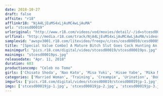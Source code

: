 ```yaml
---
date: 2018-10-27
draft: false
affsite: "r18"
afflinkr18: "NjA4LjEuMS4xLjAuMC4wLjAuMA"
url: "stcesd00019"
urloriginal: "http://www.r18.com/videos/vod/movies/detail/-/id=stcesd00019"
urlfinal: "http://media.r18.com/track/NjA4LjEuMS4xLjAuMC4wLjAuMA/videos/vod/movies/detail/-/id=stcesd00019"
samplevid: "awspv3001.r18.com/litevideo/freepv/c/ces/cesd00059/cesd00059_dmb_w.mp4"
title: "[Special Value Combo] A Mature Bitch Slut Goes Cock Hunting An Older Slut In Pleasure Temptation A Housewife's Adultery Love Affair"
mainimgurl: "pics.r18.com/digital/video/stcesd00019/stcesd00019ps.jpg"
mainimgs: "stcesd00019ps.jpg"
releasedate: "Apr. 11, 2018"
duration: 603
productioncomp: "Celeb no Tomo"
girls: ['Chisato Shoda', 'Nao Kato', 'Misa Yuki', 'Hisae Yabe', 'Mika Matsushita', 'Koyuki Amano', 'Hisayo Nanami', 'Riko Honda', 'Yui Oba', 'Akemi Horiuchi']
categories: ['Married Woman', 'Training', 'Creampie', 'Urination', 'Bondage', 'Set Items']
imgurls: ['pics.r18.com/digital/video/stcesd00019/stcesd00019jp-1.jpg', 'pics.r18.com/digital/video/stcesd00019/stcesd00019jp-2.jpg', 'pics.r18.com/digital/video/stcesd00019/stcesd00019jp-3.jpg', 'pics.r18.com/digital/video/stcesd00019/stcesd00019jp-4.jpg', 'pics.r18.com/digital/video/stcesd00019/stcesd00019jp-5.jpg', 'pics.r18.com/digital/video/stcesd00019/stcesd00019jp-6.jpg', 'pics.r18.com/digital/video/stcesd00019/stcesd00019jp-7.jpg', 'pics.r18.com/digital/video/stcesd00019/stcesd00019jp-8.jpg', 'pics.r18.com/digital/video/stcesd00019/stcesd00019jp-9.jpg', 'pics.r18.com/digital/video/stcesd00019/stcesd00019jp-10.jpg', 'pics.r18.com/digital/video/stcesd00019/stcesd00019jp-11.jpg', 'pics.r18.com/digital/video/stcesd00019/stcesd00019jp-12.jpg', 'pics.r18.com/digital/video/stcesd00019/stcesd00019jp-13.jpg', 'pics.r18.com/digital/video/stcesd00019/stcesd00019jp-14.jpg', 'pics.r18.com/digital/video/stcesd00019/stcesd00019jp-15.jpg', 'pics.r18.com/digital/video/stcesd00019/stcesd00019jp-16.jpg', 'pics.r18.com/digital/video/stcesd00019/stcesd00019jp-17.jpg', 'pics.r18.com/digital/video/stcesd00019/stcesd00019jp-18.jpg', 'pics.r18.com/digital/video/stcesd00019/stcesd00019jp-19.jpg', 'pics.r18.com/digital/video/stcesd00019/stcesd00019jp-20.jpg']
imgs: ['stcesd00019jp-1.jpg', 'stcesd00019jp-2.jpg', 'stcesd00019jp-3.jpg', 'stcesd00019jp-4.jpg', 'stcesd00019jp-5.jpg', 'stcesd00019jp-6.jpg', 'stcesd00019jp-7.jpg', 'stcesd00019jp-8.jpg', 'stcesd00019jp-9.jpg', 'stcesd00019jp-10.jpg', 'stcesd00019jp-11.jpg', 'stcesd00019jp-12.jpg', 'stcesd00019jp-13.jpg', 'stcesd00019jp-14.jpg', 'stcesd00019jp-15.jpg', 'stcesd00019jp-16.jpg', 'stcesd00019jp-17.jpg', 'stcesd00019jp-18.jpg', 'stcesd00019jp-19.jpg', 'stcesd00019jp-20.jpg']
---
```

